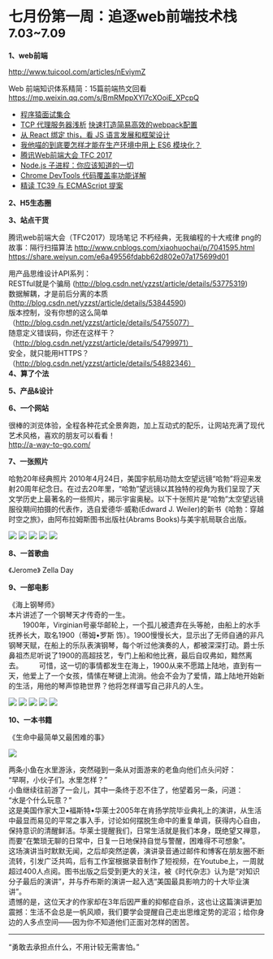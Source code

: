 
# 七月份第一周：追逐web前端技术栈 <small>7.03~7.09</small>

__1、web前端__    
    
http://www.tuicool.com/articles/nEviymZ

Web 前端知识体系精简：15篇前端热文回看  
https://mp.weixin.qq.com/s/BmRMppXYl7cXOoiE_XPcpQ  

- [程序猿面试集合](https://zhuanlan.zhihu.com/p/27706727)
- [TCP 代理服务器浅析](https://zhuanlan.zhihu.com/p/27670502)
[快速打造简易高效的webpack配置](https://juejin.im/post/595a0ed86fb9a06ba6463cd3)
- [从 React 绑定 this，看 JS 语言发展和框架设计](https://juejin.im/post/595cbfb15188250d892f6896)
- [我他喵的到底要怎样才能在生产环境中用上 ES6 模块化？](https://segmentfault.com/a/1190000010078899)
- [腾讯Web前端大会 TFC 2017](http://www.itdks.com/dakashuo/new/eventlist/detail/952)
- [Node.js 子进程：你应该知道的一切](https://github.com/xitu/gold-miner/blob/master/TODO/node-js-child-processes-everything-you-need-to-know.md)
- [Chrome DevTools 代码覆盖率功能详解](https://zhuanlan.zhihu.com/p/26281581)
- [精读 TC39 与 ECMAScript 提案](https://zhuanlan.zhihu.com/p/27762556)

__2、H5生态圈__      


__3、站点干货__    
      
腾讯web前端大会（TFC2017）现场笔记
不朽经典，无我编程的十大戒律
png的故事：隔行扫描算法
http://www.cnblogs.com/xiaohuochai/p/7041595.html
https://share.weiyun.com/e6a49556fdabb62d802e07a175699d01

用产品思维设计API系列：  
RESTful就是个骗局 (http://blog.csdn.net/yzzst/article/details/53775319)  
数据解耦，才是前后分离的本质(http://blog.csdn.net/yzzst/article/details/53844590)  
版本控制，没有你想的这么简单（http://blog.csdn.net/yzzst/article/details/54755077）  
随意定义错误码，你还在这样干？（http://blog.csdn.net/yzzst/article/details/54799971）  
安全，就只能用HTTPS？（http://blog.csdn.net/yzzst/article/details/54882346）       
__4、算了个法__     


__5、产品&设计__        
   

__6、一个网站__

很棒的浏览体验，全程各种花式全景奔跑，加上互动式的配乐，让网站充满了现代艺术风格，喜欢的朋友可以看看！  
http://a-way-to-go.com/

__7、一张照片__   

哈勃20年经典照片 
2010年4月24日，美国宇航局功勋太空望远镜“哈勃”将迎来发射20周年纪念日。在过去20年里，“哈勃”望远镜以其独特的视角为我们呈现了天文学历史上最著名的一些照片，揭示宇宙奥秘。以下十张照片是“哈勃”太空望远镜服役期间拍摄的代表作，选自爱德华·威勒(Edward J. Weiler)的新书《哈勃：穿越时空之旅》，由阿布拉姆斯图书出版社(Abrams Books)与美宇航局联合出版。  

![](https://github.com/bluezhan/weeky/raw/master/docs/img/71-7-1.jpg) 
![](https://github.com/bluezhan/weeky/raw/master/docs/img/71-7-2.jpg) 
![](https://github.com/bluezhan/weeky/raw/master/docs/img/71-7-3.jpg) 
![](https://github.com/bluezhan/weeky/raw/master/docs/img/71-7-4.jpg) 
![](https://github.com/bluezhan/weeky/raw/master/docs/img/71-7-5.jpg) 

__8、一首歌曲__  

《Jerome》 Zella Day

__9、一部电影__   
 
《海上钢琴师》  
    本片讲述了一个钢琴天才传奇的一生。   
　　1900年，Virginian号豪华邮轮上，一个孤儿被遗弃在头等舱，由船上的水手抚养长大，取名1900（蒂姆•罗斯 饰）。1900慢慢长大，显示出了无师自通的非凡钢琴天赋，在船上的乐队表演钢琴，每个听过他演奏的人，都被深深打动。爵士乐鼻祖杰尼听说了1900的高超技艺，专门上船和他比赛，最后自叹弗如，黯然离去。 
　　可惜，这一切的事情都发生在海上，1900从来不愿踏上陆地，直到有一天，他爱上了一个女孩，情愫在琴键上流淌。他会不会为了爱情，踏上陆地开始新的生活，用他的琴声惊艳世界？他将怎样谱写自己非凡的人生。   

![](https://github.com/bluezhan/weeky/raw/master/docs/img/71-2.jpg) 
![](https://github.com/bluezhan/weeky/raw/master/docs/img/71-3.jpg) 
![](https://github.com/bluezhan/weeky/raw/master/docs/img/71-4.jpg) 
![](https://github.com/bluezhan/weeky/raw/master/docs/img/71-5.jpg) 
![](https://github.com/bluezhan/weeky/raw/master/docs/img/71-6.jpg) 


__10、一本书籍__ 

《生命中最简单又最困难的事》  

![](https://github.com/bluezhan/weeky/raw/master/docs/img/71-1.jpg) 

两条小鱼在水里游泳，突然碰到一条从对面游来的老鱼向他们点头问好：  
“早啊，小伙子们。水里怎样？”  
小鱼继续往前游了一会儿，其中一条终于忍不住了，他望着另一条，问道：  
“水是个什么玩意？”  
这是美国作家大卫•福斯特•华莱士2005年在肯扬学院毕业典礼上的演讲，从生活中最显而易见的平常之事入手，讨论如何摆脱生命中的重复单调，获得内心自由，保持意识的清醒鲜活。华莱士提醒我们，日常生活就是我们本身，既绝望又禅意，而要“在繁琐无聊的日常中，日复一日地保持自觉与警醒，困难得不可想象”。  
这场演讲当时默默无闻，之后却突然逆袭，演讲录音通过邮件和博客在朋友圈不断流转，引发广泛共鸣，后有工作室根据录音制作了短视频，在Youtube上，一周就超过400人点阅。图书出版之后受到更大的关注，被《时代杂志》认为是“对知识分子最后的演讲”，并与乔布斯的演讲一起入选“美国最具影响力的十大毕业演讲”。  
遗憾的是，这位天才的作家却在3年后因严重的抑郁症自杀，这也让这篇演讲更加震撼：生活不会总是一帆风顺，我们要学会提醒自己走出思维定势的泥沼；给你身边的人多点空间——因为你不知道他们正面对怎样的困苦。  

-------------------

“勇敢去承担点什么，不用计较无需害怕。”

